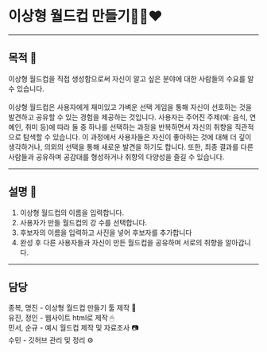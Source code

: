 # 이상형 월드컵 만들기👩🏻❤
___
## 목적 🔎
이상형 월드컵을 직접 생성함으로써 자신이 알고 싶은 분야에 대한 사람들의 수요를 알 수 있습니다.<br><br>
이상형 월드컵은 사용자에게 재미있고 가벼운 선택 게임을 통해 자신이 선호하는 것을 발견하고 공유할 수 있는 경험을 제공하는 것입니다. 사용자는 주어진 주제(예: 음식, 연예인, 취미 등)에 따라 둘 중 하나를 선택하는 과정을 반복하면서 자신의 취향을 직관적으로 탐색할 수 있습니다. 이 과정에서 사용자들은 자신이 좋아하는 것에 대해 더 깊이 생각하거나, 의외의 선택을 통해 새로운 발견을 하기도 합니다. 또한, 최종 결과를 다른 사람들과 공유하며 공감대를 형성하거나 취향의 다양성을 즐길 수 있습니다.

___
## 설명 📰
1. 이상형 월드컵의 이름을 입력합니다.
2. 사용자가 만들 월드컵의 강 수를 선택합니다.
3. 후보자의 이름을 입력하고 사진을 넣어 후보자를 추가합니다
4. 완성 후 다른 사용자들과 자신이 만든 월드컵을 공유하며 서로의 취향을 알아갑니다.
___
## 담당
종복, 명진 - 이상형 월드컵 만들기 툴 제작 🔧<br>
유진, 정인 - 웹사이트 html로 제작 🖱<br>
민서, 순규 - 예시 월드컵 제작 및 자료조사 📷<br>
수민 - 깃허브 관리 및 정리 ⚙<br>
